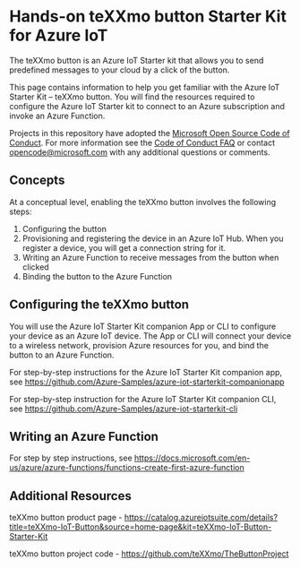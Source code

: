 # Hands-on teXXmo button Starter Kit for Azure IoT

The teXXmo button is an Azure IoT Starter kit that allows you to send predefined messages to your cloud by a click of the button.  

This page contains information to help you get familiar with the Azure IoT Starter Kit – teXXmo button.  You will find the resources required to configure the Azure IoT Starter kit to connect to an Azure subscription and invoke an Azure Function.

Projects in this repository have adopted the [Microsoft Open Source Code of Conduct](https://opensource.microsoft.com/codeofconduct/). For more information see the [Code of Conduct FAQ](https://opensource.microsoft.com/codeofconduct/faq/) or contact [opencode@microsoft.com](mailto:opencode@microsoft.com) with any additional questions or comments.

## Concepts

At a conceptual level, enabling the teXXmo button involves the following steps:

1. Configuring the button
1. Provisioning and registering the device in an Azure IoT Hub. When you register a device, you will get a connection string for it.
1. Writing an Azure Function to receive messages from the button when clicked
1. Binding the button to the Azure Function

## Configuring the teXXmo button

You will use the Azure IoT Starter Kit companion App or CLI to configure your device as an Azure IoT device.  The App or CLI will connect your device to a wireless network, provision Azure resources for you, and bind the button to an Azure Function.

For step-by-step instructions for the Azure IoT Starter Kit companion app, see https://github.com/Azure-Samples/azure-iot-starterkit-companionapp

For step-by-step instruction for the Azure IoT Starter Kit companion CLI, see https://github.com/Azure-Samples/azure-iot-starterkit-cli

## Writing an Azure Function

For step by step instructions, see https://docs.microsoft.com/en-us/azure/azure-functions/functions-create-first-azure-function

## Additional Resources

teXXmo button product page - https://catalog.azureiotsuite.com/details?title=teXXmo-IoT-Button&source=home-page&kit=teXXmo-IoT-Button-Starter-Kit

teXXmo button project code - https://github.com/teXXmo/TheButtonProject




